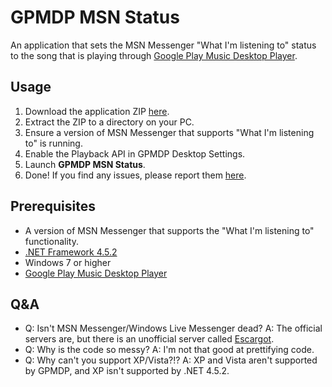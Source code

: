 # GPMDP MSN Status
An application that sets the MSN Messenger "What I'm listening to" status to the song that is playing through [Google Play Music Desktop Player](https://www.googleplaymusicdesktopplayer.com/).

## Usage
1. Download the application ZIP [here](https://invoxiplaygames.uk/download/GPMDP-MSN-Status.zip).
2. Extract the ZIP to a directory on your PC.
3. Ensure a version of MSN Messenger that supports "What I'm listening to" is running.
4. Enable the Playback API in GPMDP Desktop Settings.
5. Launch **GPMDP MSN Status**.
6. Done! If you find any issues, please report them [here](https://gitlab.com/InvoxiPlayGames/GPMDP-MSN-Status/issues).

## Prerequisites
- A version of MSN Messenger that supports the "What I'm listening to" functionality.
- [.NET Framework 4.5.2](https://www.microsoft.com/en-gb/download/details.aspx?id=42643)
- Windows 7 or higher
- [Google Play Music Desktop Player](https://www.googleplaymusicdesktopplayer.com/)

## Q&A
- Q: Isn't MSN Messenger/Windows Live Messenger dead?
A: The official servers are, but there is an unofficial server called [Escargot](https://escargot.log1p.xyz).
- Q: Why is the code so messy?
A: I'm not that good at prettifying code.
- Q: Why can't you support XP/Vista?!?
A: XP and Vista aren't supported by GPMDP, and XP isn't supported by .NET 4.5.2.